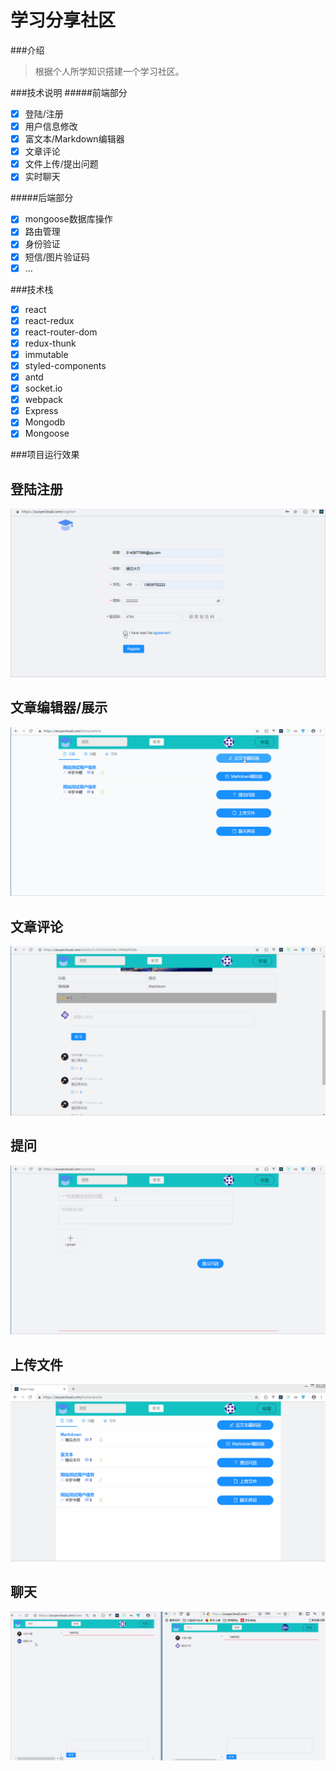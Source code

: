 # 学习分享社区

###介绍
>根据个人所学知识搭建一个学习社区。

###技术说明
#####前端部分
- [x] 登陆/注册
- [x] 用户信息修改
- [x] 富文本/Markdown编辑器
- [x] 文章评论
- [x] 文件上传/提出问题
- [x] 实时聊天

#####后端部分
- [x] mongoose数据库操作
- [x] 路由管理
- [x] 身份验证
- [x] 短信/图片验证码
- [x] ...

###技术栈
- [x] react
- [x] react-redux
- [x] react-router-dom
- [x] redux-thunk
- [x] immutable
- [x] styled-components
- [x] antd
- [x] socket.io
- [x] webpack
- [x] Express
- [x] Mongodb
- [x] Mongoose

###项目运行效果

## 登陆注册

![图片](./img/login.gif)

## 文章编辑器/展示

![图片](./img/paper.gif)

## 文章评论

![图片](./img/comment.gif)

## 提问

![图片](./img/question.gif)

## 上传文件

![图片](./img/upload.gif)

## 聊天

![图片](./img/imes.gif)



